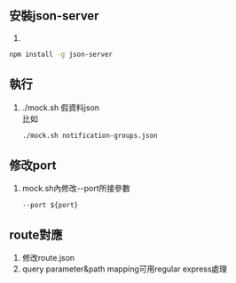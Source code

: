 ## 安裝json-server
1.
```bash
npm install -g json-server
```

## 執行
1. ./mock.sh 假資料json<br>
    比如<br>
    ```bash
    ./mock.sh notification-groups.json
    ```

## 修改port
1. mock.sh內修改--port所接參數<br>
    ```shell
    --port ${port}
    ```    

## route對應
1. 修改route.json    
2. query parameter&path mapping可用regular express處理